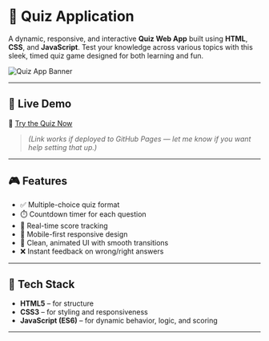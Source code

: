 # 🧠 Quiz Application

A dynamic, responsive, and interactive **Quiz Web App** built using **HTML**, **CSS**, and **JavaScript**. Test your knowledge across various topics with this sleek, timed quiz game designed for both learning and fun.

![Quiz App Banner](assets/quiz-banner.png) <!-- Replace with your actual image path -->

---

## 🚀 Live Demo

🎯 [Try the Quiz Now](https://dev3120.github.io/Quiz-application/)  
> *(Link works if deployed to GitHub Pages — let me know if you want help setting that up.)*

---

## 🎮 Features

- ✅ Multiple-choice quiz format  
- ⏱️ Countdown timer for each question  
- 🔁 Real-time score tracking  
- 📱 Mobile-first responsive design  
- 🌈 Clean, animated UI with smooth transitions  
- ❌ Instant feedback on wrong/right answers

---



## 🧩 Tech Stack

- **HTML5** – for structure  
- **CSS3** – for styling and responsiveness  
- **JavaScript (ES6)** – for dynamic behavior, logic, and scoring

---



